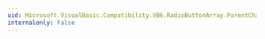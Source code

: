 ```yaml
---
uid: Microsoft.VisualBasic.Compatibility.VB6.RadioButtonArray.ParentChanged
internalonly: False
---
```

